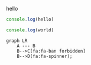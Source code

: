 hello

```javascript
console.log(hello)

console.log(world)
```

```mermaid
graph LR
    A --- B
    B-->C[fa:fa-ban forbidden]
    B-->D(fa:fa-spinner);
```